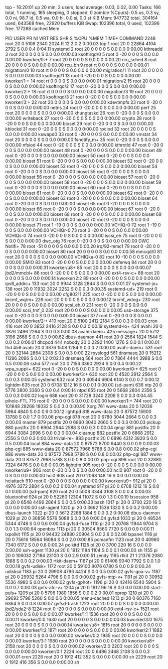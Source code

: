 top - 16:20:01 up 20 min,  2 users,  load average: 0.03, 0.02, 0.00
Tasks: 166 total,   1 running, 165 sleeping,   0 stopped,   0 zombie
%Cpu(s):  0.5 us,  0.3 sy,  0.0 ni, 98.7 id,  0.5 wa,  0.0 hi,  0.0 si,  0.0 st
KiB Mem:    947732 total,   304164 used,   643568 free,    22920 buffers
KiB Swap:   102396 total,        0 used,   102396 free.   177268 cached Mem

  PID USER      PR  NI    VIRT    RES    SHR S  %CPU %MEM     TIME+ COMMAND
 2248 root      20   0    5108   2340   2024 R  12.2  0.2   0:00.03 top
    1 root      20   0   22864   4104   2792 S   0.0  0.4   0:04.11 systemd
    2 root      20   0       0      0      0 S   0.0  0.0   0:00.00 kthreadd
    3 root      20   0       0      0      0 S   0.0  0.0   0:00.03 ksoftirqd/0
    5 root       0 -20       0      0      0 S   0.0  0.0   0:00.00 kworker/0:+
    7 root      20   0       0      0      0 S   0.0  0.0   0:00.20 rcu_sched
    8 root      20   0       0      0      0 S   0.0  0.0   0:00.00 rcu_bh
    9 root      rt   0       0      0      0 S   0.0  0.0   0:00.01 migration/0
   10 root      rt   0       0      0      0 S   0.0  0.0   0:00.00 migration/1
   11 root      20   0       0      0      0 S   0.0  0.0   0:00.03 ksoftirqd/1
   13 root       0 -20       0      0      0 S   0.0  0.0   0:00.00 kworker/1:+
   14 root      rt   0       0      0      0 S   0.0  0.0   0:00.01 migration/2
   15 root      20   0       0      0      0 S   0.0  0.0   0:00.02 ksoftirqd/2
   17 root       0 -20       0      0      0 S   0.0  0.0   0:00.00 kworker/2:+
   18 root      rt   0       0      0      0 S   0.0  0.0   0:00.00 migration/3
   19 root      20   0       0      0      0 S   0.0  0.0   0:00.03 ksoftirqd/3
   21 root       0 -20       0      0      0 S   0.0  0.0   0:00.00 kworker/3:+
   22 root      20   0       0      0      0 S   0.0  0.0   0:00.00 kdevtmpfs
   23 root       0 -20       0      0      0 S   0.0  0.0   0:00.00 netns
   24 root       0 -20       0      0      0 S   0.0  0.0   0:00.00 perf
   25 root      20   0       0      0      0 S   0.0  0.0   0:00.00 khungtaskd
   26 root       0 -20       0      0      0 S   0.0  0.0   0:00.00 writeback
   27 root       0 -20       0      0      0 S   0.0  0.0   0:00.00 crypto
   28 root       0 -20       0      0      0 S   0.0  0.0   0:00.00 bioset
   29 root       0 -20       0      0      0 S   0.0  0.0   0:00.00 kblockd
   31 root       0 -20       0      0      0 S   0.0  0.0   0:00.00 rpciod
   32 root      20   0       0      0      0 S   0.0  0.0   0:00.00 kswapd0
   33 root       0 -20       0      0      0 S   0.0  0.0   0:00.00 vmstat
   34 root      20   0       0      0      0 S   0.0  0.0   0:00.00 fsnotify_m+
   35 root       0 -20       0      0      0 S   0.0  0.0   0:00.00 nfsiod
   44 root       0 -20       0      0      0 S   0.0  0.0   0:00.00 kthrotld
   47 root       0 -20       0      0      0 S   0.0  0.0   0:00.00 bioset
   48 root       0 -20       0      0      0 S   0.0  0.0   0:00.00 bioset
   49 root       0 -20       0      0      0 S   0.0  0.0   0:00.00 bioset
   50 root       0 -20       0      0      0 S   0.0  0.0   0:00.00 bioset
   51 root       0 -20       0      0      0 S   0.0  0.0   0:00.00 bioset
   52 root       0 -20       0      0      0 S   0.0  0.0   0:00.00 bioset
   53 root       0 -20       0      0      0 S   0.0  0.0   0:00.00 bioset
   54 root       0 -20       0      0      0 S   0.0  0.0   0:00.00 bioset
   55 root       0 -20       0      0      0 S   0.0  0.0   0:00.00 bioset
   56 root       0 -20       0      0      0 S   0.0  0.0   0:00.00 bioset
   57 root       0 -20       0      0      0 S   0.0  0.0   0:00.00 bioset
   58 root       0 -20       0      0      0 S   0.0  0.0   0:00.00 bioset
   59 root       0 -20       0      0      0 S   0.0  0.0   0:00.00 bioset
   60 root       0 -20       0      0      0 S   0.0  0.0   0:00.00 bioset
   61 root       0 -20       0      0      0 S   0.0  0.0   0:00.00 bioset
   62 root       0 -20       0      0      0 S   0.0  0.0   0:00.00 bioset
   63 root       0 -20       0      0      0 S   0.0  0.0   0:00.00 bioset
   64 root       0 -20       0      0      0 S   0.0  0.0   0:00.00 bioset
   65 root       0 -20       0      0      0 S   0.0  0.0   0:00.00 bioset
   66 root       0 -20       0      0      0 S   0.0  0.0   0:00.00 bioset
   67 root       0 -20       0      0      0 S   0.0  0.0   0:00.00 bioset
   68 root       0 -20       0      0      0 S   0.0  0.0   0:00.00 bioset
   69 root       0 -20       0      0      0 S   0.0  0.0   0:00.00 bioset
   70 root       0 -20       0      0      0 S   0.0  0.0   0:00.00 bioset
   71 root       1 -19       0      0      0 S   0.0  0.0   0:00.00 VCHIQ-0
   72 root       1 -19       0      0      0 S   0.0  0.0   0:00.00 VCHIQr-0
   73 root       0 -20       0      0      0 S   0.0  0.0   0:00.00 VCHIQs-0
   74 root       0 -20       0      0      0 S   0.0  0.0   0:00.00 iscsi_eh
   75 root       0 -20       0      0      0 S   0.0  0.0   0:00.00 dwc_otg
   76 root       0 -20       0      0      0 S   0.0  0.0   0:00.00 DWC Notifi+
   78 root     -51   0       0      0      0 S   0.0  0.0   0:00.20 irq/92-mmc1
   79 root       0 -20       0      0      0 S   0.0  0.0   0:00.00 bioset
   80 root      20   0       0      0      0 S   0.0  0.0   0:00.58 mmcqd/0
   81 root      20   0       0      0      0 S   0.0  0.0   0:00.00 VCHIQka-0
   82 root      10 -10       0      0      0 S   0.0  0.0   0:00.00 SMIO
   83 root       0 -20       0      0      0 S   0.0  0.0   0:00.00 deferwq
   84 root      20   0       0      0      0 S   0.0  0.0   0:00.31 kworker/u8+
   85 root      20   0       0      0      0 S   0.0  0.0   0:00.07 jbd2/mmcbl+
   86 root       0 -20       0      0      0 S   0.0  0.0   0:00.00 ext4-rsv-c+
   88 root      20   0       0      0      0 S   0.0  0.0   0:00.14 kworker/2:2
   89 root       0 -20       0      0      0 S   0.0  0.0   0:00.00 ipv6_addrc+
  133 root      20   0    9944   3128   2844 S   0.0  0.3   0:01.07 systemd-jo+
  138 root      20   0   11932   3024   2252 S   0.0  0.3   0:00.35 systemd-ud+
  219 root       0 -20       0      0      0 S   0.0  0.0   0:00.00 cfg80211
  225 root       0 -20       0      0      0 S   0.0  0.0   0:00.00 brcmf_wq/m+
  226 root      20   0       0      0      0 S   0.0  0.0   0:00.12 brcmf_wdog+
  230 root      20   0       0      0      0 S   0.0  0.0   0:00.00 scsi_eh_0
  231 root       0 -20       0      0      0 S   0.0  0.0   0:00.00 scsi_tmf_0
  232 root      20   0       0      0      0 S   0.0  0.0   0:00.05 usb-storage
  375 root       0 -20       0      0      0 S   0.0  0.0   0:00.00 bioset
  377 root       0 -20       0      0      0 S   0.0  0.0   0:00.00 kworker/2:+
  410 root      20   0    5100   2412   2184 S   0.0  0.3   0:00.03 cron
  416 root      20   0    3852   2416   2128 S   0.0  0.3   0:00.19 systemd-lo+
  424 avahi     20   0    3876   2496   2264 S   0.0  0.3   0:00.08 avahi-daem+
  425 message+  20   0    5712   3196   2668 S   0.0  0.3   0:00.62 dbus-daemon
  441 root      20   0    2564   1824   1544 S   0.0  0.2   0:00.01 dhcpcd
  444 nobody    20   0    2292   1400   1276 S   0.0  0.1   0:00.01 thd
  459 avahi     20   0    3876   1508   1284 S   0.0  0.2   0:00.00 avahi-daem+
  531 root      20   0   32144   2864   2308 S   0.0  0.3   0:00.22 rsyslogd
  561 dnsmasq   20   0   15212  11296   2096 S   0.0  1.2   0:02.13 dnsmasq
  564 root      20   0    7864   4444   3988 S   0.0  0.5   0:00.06 sshd
  577 root      20   0    7156   3360   2924 S   0.0  0.4   0:00.22 wpa_suppli+
  622 root       0 -20       0      0      0 S   0.0  0.0   0:00.00 kworker/0:+
  625 root       0 -20       0      0      0 S   0.0  0.0   0:00.00 kworker/3:+
  630 root      20   0    4520   2912   2564 S   0.0  0.3   0:00.05 systemd
  632 root      20   0   40544   6904   6140 S   0.0  0.7   0:00.12 lightdm
  635 root      20   0    6708   1212     16 S   0.0  0.1   0:00.00 (sd-pam)
  636 ntp       20   0    5776   3800   3360 S   0.0  0.4   0:00.14 ntpd
  655 root      20   0    5668   2804   2356 S   0.0  0.3   0:00.02 login
  688 root      20   0   31728   3240   2208 S   0.0  0.3   0:04.45 pihole-FTL
  715 root       0 -20       0      0      0 S   0.0  0.0   0:00.00 kworker/1:+
  744 root      20   0  101848  28268  18032 S   0.0  3.0   0:00.90 Xorg
  761 www-data  20   0   12036   5964   4840 S   0.0  0.6   0:00.12 lighttpd
  818 www-data  20   0   87572  15900  13780 S   0.0  1.7   0:00.06 php-cgi
  878 root      20   0    6780   3044   2664 S   0.0  0.3   0:00.03 master
  879 postfix   20   0    6860   3040   2660 S   0.0  0.3   0:00.03 pickup
  880 postfix   20   0    6904   2944   2588 S   0.0  0.3   0:00.04 qmgr
  881 postfix   20   0    6944   3084   2696 S   0.0  0.3   0:00.04 cleanup
  882 postfix   20   0    6868   2912   2556 S   0.0  0.3   0:00.03 trivial-re+
  883 postfix   20   0    6896   4312   3920 S   0.0  0.5   0:00.04 local
  884 www-data  20   0   87572   8700   6440 S   0.0  0.9   0:00.03 php-cgi
  885 www-data  20   0   87572   7968   5788 S   0.0  0.8   0:00.02 php-cgi
  886 www-data  20   0   87572   7968   5788 S   0.0  0.8   0:00.02 php-cgi
  887 www-data  20   0   87572   7968   5788 S   0.0  0.8   0:00.02 php-cgi
  896 root      20   0   32880   7324   6476 S   0.0  0.8   0:00.05 lightdm
  905 root       0 -20       0      0      0 S   0.0  0.0   0:00.00 kworker/u9+
  906 root       0 -20       0      0      0 S   0.0  0.0   0:00.00 hci0
  907 root       0 -20       0      0      0 S   0.0  0.0   0:00.00 hci0
  908 root      20   0    2068    148     16 S   0.0  0.0   0:00.00 hciattach
  910 root       0 -20       0      0      0 S   0.0  0.0   0:00.00 kworker/u9+
  912 pi        20   0    4976   3272   2884 S   0.0  0.3   0:00.04 systemd
  917 pi        20   0    6708   1212     16 S   0.0  0.1   0:00.00 (sd-pam)
  920 root      20   0    5008   3344   3108 S   0.0  0.4   0:00.03 bluetoothd
  924 pi        20   0   52260  12304  11072 S   0.0  1.3   0:00.19 lxsession
  958 pi        20   0    6548   4496   2864 S   0.0  0.5   0:00.33 bash
 1017 pi        20   0    3700    220     16 S   0.0  0.0   0:00.00 ssh-agent
 1020 pi        20   0    3692   1536   1320 S   0.0  0.2   0:00.00 dbus-launch
 1022 pi        20   0    5612   2288   1884 S   0.0  0.2   0:00.08 dbus-daemon
 1029 pi        20   0   30856   5576   5088 S   0.0  0.6   0:00.04 gvfsd
 1033 pi        20   0   48524   5344   4748 S   0.0  0.6   0:00.04 gvfsd-fuse
 1110 pi        20   0   20768  11944   9704 S   0.0  1.3   0:00.64 openbox
 1113 pi        20   0   30504   8560   7720 S   0.0  0.9   0:00.11 lxpolkit
 1115 pi        20   0   94432  24880  20904 S   0.0  2.6   0:02.06 lxpanel
 1116 pi        20   0   75616  18564  16084 S   0.0  2.0   0:00.85 pcmanfm
 1123 root      20   0   40960   7340   6172 S   0.0  0.8   0:00.24 polkitd
 1125 pi        20   0    3700    220     16 S   0.0  0.0   0:00.00 ssh-agent
 1130 pi        20   0    1912   1184   1104 S   0.0  0.1   0:00.00 sh
 1155 pi        20   0  106032  27184  23100 S   0.0  2.9   0:00.51 zenity
 1165 rtkit     21   1   21376   2080   1888 S   0.0  0.2   0:00.03 rtkit-daem+
 1167 pi        20   0   61408   9040   7792 S   0.0  1.0   0:00.18 gvfs-udisk+
 1172 root      20   0   59100   8076   6780 S   0.0  0.9   0:00.24 udisksd
 1183 pi        20   0   29908   4796   4424 S   0.0  0.5   0:00.02 gvfs-goa-v+
 1187 pi        20   0   29932   5264   4796 S   0.0  0.6   0:00.02 gvfs-mtp-v+
 1191 pi        20   0   30952   5536   4980 S   0.0  0.6   0:00.02 gvfs-gphot+
 1196 pi        20   0   42416   6540   5904 S   0.0  0.7   0:00.03 gvfs-afc-v+
 1204 pi        20   0    1912     96     16 S   0.0  0.0   0:00.00 start-puls+
 1205 pi        20   0    5796   1980   1856 S   0.0  0.2   0:00.01 xprop
 1210 pi        20   0   29692   5796   5260 S   0.0  0.6   0:00.05 menu-cached
 1213 pi        20   0   60376   7160   6364 S   0.0  0.8   0:00.07 gvfsd-trash
 1223 root      20   0       0      0      0 S   0.0  0.0   0:00.00 jbd2/sda2-8
 1224 root       0 -20       0      0      0 S   0.0  0.0   0:00.00 ext4-rsv-c+
 1521 root      20   0       0      0      0 S   0.0  0.0   0:00.07 kworker/1:1
 1536 root      20   0       0      0      0 S   0.0  0.0   0:00.11 kworker/0:0
 1630 root      20   0       0      0      0 S   0.0  0.0   0:00.03 kworker/3:0
 1675 root      20   0       0      0      0 S   0.0  0.0   0:00.14 kworker/u8+
 1815 root      20   0       0      0      0 S   0.0  0.0   0:00.00 kworker/1:2
 1871 root      20   0       0      0      0 S   0.0  0.0   0:00.06 kworker/2:1
 1882 root      20   0       0      0      0 S   0.0  0.0   0:00.00 kworker/0:2
 1935 root      20   0       0      0      0 S   0.0  0.0   0:00.03 kworker/3:1
 1980 root      20   0       0      0      0 S   0.0  0.0   0:00.00 kworker/u8+
 2158 root      20   0       0      0      0 S   0.0  0.0   0:00.02 kworker/2:0
 2203 root      20   0       0      0      0 S   0.0  0.0   0:00.00 kworker/0:1
 2224 root      20   0    6496   2468   2108 S   0.0  0.3   0:00.01 cron
 2228 root      20   0    1912    412    352 S   0.0  0.0   0:00.00 sh
 2229 root      20   0    1912    416    356 S   0.0  0.0   0:00.00 sh
